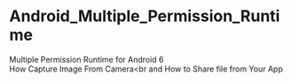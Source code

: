 # Android_Multiple_Permission_Runtime
Multiple Permission Runtime for Android 6<br>
How Capture Image From Camera<br
and How to Share file from Your App
